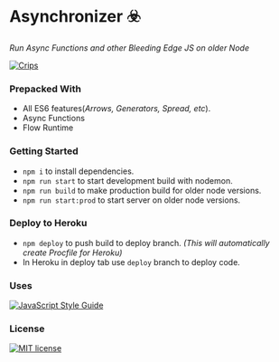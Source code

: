 # Asynchronizer ☣️

_Run Async Functions and other Bleeding Edge JS on older Node_

[![Crips](http://forthebadge.com/images/badges/built-by-crips.svg)](https://www.urbandictionary.com/define.php?term=Crips)

### Prepacked With

- All ES6 features(_Arrows, Generators, Spread, etc_).
- Async Functions
- Flow Runtime

### Getting Started

- `npm i` to install dependencies.
- `npm run start` to start development build with nodemon.
- `npm run build` to make production build for older node versions.
- `npm run start:prod` to start server on older node versions.

### Deploy to Heroku

- `npm deploy` to push build to deploy branch. _(This will automatically create Procfile for Heroku)_
- In Heroku in deploy tab use `deploy` branch to deploy code.

### Uses

[![JavaScript Style Guide](https://cdn.rawgit.com/standard/standard/master/badge.svg)](https://github.com/standard/standard)

### License

[![MIT license](http://img.shields.io/badge/license-MIT-brightgreen.svg)](http://opensource.org/licenses/MIT)
